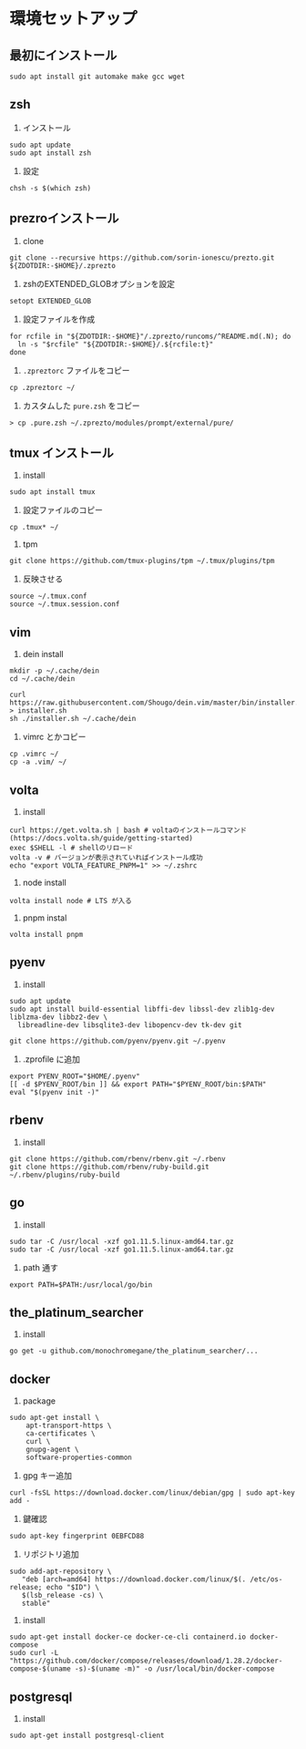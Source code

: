 # 環境セットアップ

## 最初にインストール
```
sudo apt install git automake make gcc wget
```

## zsh
1. インストール
```shell
sudo apt update
sudo apt install zsh
```
1. 設定
```shell
chsh -s $(which zsh)
```

## prezroインストール
1. clone
```shell
git clone --recursive https://github.com/sorin-ionescu/prezto.git ${ZDOTDIR:-$HOME}/.zprezto
```
1. zshのEXTENDED_GLOBオプションを設定
```shell
setopt EXTENDED_GLOB
```
1. 設定ファイルを作成
```shell
for rcfile in "${ZDOTDIR:-$HOME}"/.zprezto/runcoms/^README.md(.N); do
  ln -s "$rcfile" "${ZDOTDIR:-$HOME}/.${rcfile:t}"
done
```
1. `.zpreztorc` ファイルをコピー
```shell
cp .zpreztorc ~/
```
1. カスタムした `pure.zsh` をコピー
```shell
> cp .pure.zsh ~/.zprezto/modules/prompt/external/pure/
```

## tmux インストール
1. install
```shell
sudo apt install tmux
```
1. 設定ファイルのコピー
```shell
cp .tmux* ~/
```
1. tpm
```shell
git clone https://github.com/tmux-plugins/tpm ~/.tmux/plugins/tpm
```

1. 反映させる
```shell
source ~/.tmux.conf
source ~/.tmux.session.conf
```

## vim
1. dein install
```shell
mkdir -p ~/.cache/dein
cd ~/.cache/dein

curl https://raw.githubusercontent.com/Shougo/dein.vim/master/bin/installer.sh > installer.sh
sh ./installer.sh ~/.cache/dein
```

1. vimrc とかコピー
```shell
cp .vimrc ~/
cp -a .vim/ ~/
```

## volta
1. install
```shell
curl https://get.volta.sh | bash # voltaのインストールコマンド (https://docs.volta.sh/guide/getting-started)
exec $SHELL -l # shellのリロード
volta -v # バージョンが表示されていればインストール成功
echo "export VOLTA_FEATURE_PNPM=1" >> ~/.zshrc
```

1. node install
```shell
volta install node # LTS が入る
```

1. pnpm instal
```shell
volta install pnpm
```

## pyenv
1. install
```shell
sudo apt update
sudo apt install build-essential libffi-dev libssl-dev zlib1g-dev liblzma-dev libbz2-dev \
  libreadline-dev libsqlite3-dev libopencv-dev tk-dev git

git clone https://github.com/pyenv/pyenv.git ~/.pyenv
```

1. .zprofile に追加
```vim
export PYENV_ROOT="$HOME/.pyenv"
[[ -d $PYENV_ROOT/bin ]] && export PATH="$PYENV_ROOT/bin:$PATH"
eval "$(pyenv init -)"
```

## rbenv
1. install
```shell
git clone https://github.com/rbenv/rbenv.git ~/.rbenv
git clone https://github.com/rbenv/ruby-build.git ~/.rbenv/plugins/ruby-build
```

## go
1. install
```shell
sudo tar -C /usr/local -xzf go1.11.5.linux-amd64.tar.gz
sudo tar -C /usr/local -xzf go1.11.5.linux-amd64.tar.gz
```
1. path 通す
```shell
export PATH=$PATH:/usr/local/go/bin
```

## the_platinum_searcher
1. install
```shell
go get -u github.com/monochromegane/the_platinum_searcher/...
```

## docker
1. package
```shell
sudo apt-get install \
    apt-transport-https \
    ca-certificates \
    curl \
    gnupg-agent \
    software-properties-common
```
1. gpg キー追加
```shell
curl -fsSL https://download.docker.com/linux/debian/gpg | sudo apt-key add -
```
1. 鍵確認
```shell
sudo apt-key fingerprint 0EBFCD88
```
1. リポジトリ追加
```shell
sudo add-apt-repository \
   "deb [arch=amd64] https://download.docker.com/linux/$(. /etc/os-release; echo "$ID") \
   $(lsb_release -cs) \
   stable"
```
1. install
```shell
sudo apt-get install docker-ce docker-ce-cli containerd.io docker-compose
sudo curl -L "https://github.com/docker/compose/releases/download/1.28.2/docker-compose-$(uname -s)-$(uname -m)" -o /usr/local/bin/docker-compose
```

## postgresql
1. install
```shell
sudo apt-get install postgresql-client
```
